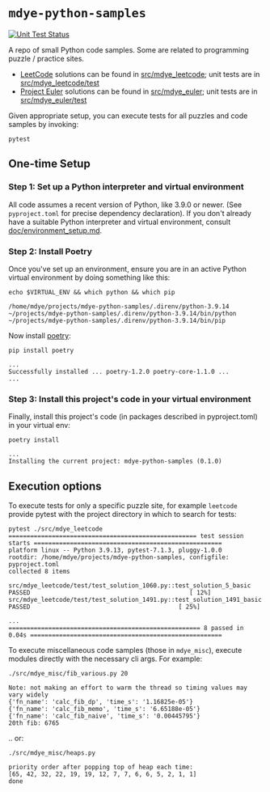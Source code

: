 # `mdye-python-samples`

[![Unit Test Status](https://github.com/michaeldye/mdye-python-samples/actions/workflows/python-app.yaml/badge.svg)](https://github.com/michaeldye/mdye-python-samples/actions)

A repo of small Python code samples. Some are related to programming puzzle /
practice sites.

* [LeetCode](https://leetcode.com) solutions can be found in [src/mdye_leetcode](src/mdye_leetcode); unit tests are in [src/mdye_leetcode/test](src/mdye_leetcode/test)
* [Project Euler](https://projecteuler.net) solutions can be found in [src/mdye_euler](src/mdye_euler); unit tests are in [src/mdye_euler/test](src/mdye_euler/test)

Given appropriate setup, you can execute tests for all puzzles and code samples by invoking:

```
pytest
```

## One-time Setup

### Step 1: Set up a Python interpreter and virtual environment

All code assumes a recent version of Python, like 3.9.0 or newer. (See `pyproject.toml` for precise dependency declaration). If you don't already have a suitable Python interpreter and virtual environment, consult [doc/environment_setup.md](doc/environment_setup.md).

### Step 2: Install Poetry

Once you've set up an environment, ensure you are in an active Python virtual environment by doing something like this:

    echo $VIRTUAL_ENV && which python && which pip
    
    /home/mdye/projects/mdye-python-samples/.direnv/python-3.9.14
    ~/projects/mdye-python-samples/.direnv/python-3.9.14/bin/python
    ~/projects/mdye-python-samples/.direnv/python-3.9.14/bin/pip

Now install [poetry](https://pypi.org/project/poetry/):

    pip install poetry
    
    ...
    Successfully installed ... poetry-1.2.0 poetry-core-1.1.0 ... 
    ...

### Step 3: Install this project's code in your virtual environment

Finally, install this project's code (in packages described in pyproject.toml) in your virtual env:

    poetry install
    
    ...
    Installing the current project: mdye-python-samples (0.1.0)


## Execution options

To execute tests for only a specific puzzle site, for example `leetcode` provide pytest with the project directory in which to search for tests:

    pytest ./src/mdye_leetcode
    ==================================================== test session starts ====================================================
    platform linux -- Python 3.9.13, pytest-7.1.3, pluggy-1.0.0
    rootdir: /home/mdye/projects/mdye-python-samples, configfile: pyproject.toml
    collected 8 items                                                                                                           
    
    src/mdye_leetcode/test/test_solution_1060.py::test_solution_5_basic PASSED                                            [ 12%]
    src/mdye_leetcode/test/test_solution_1491.py::test_solution_1491_basic PASSED                                         [ 25%]

    ...
    ===================================================== 8 passed in 0.04s =====================================================
    
To execute miscellaneous code samples (those in `mdye_misc`), execute modules directly with the necessary cli args. For example:

    ./src/mdye_misc/fib_various.py 20

    Note: not making an effort to warm the thread so timing values may vary widely
    {'fn_name': 'calc_fib_dp', 'time_s': '1.16825e-05'}
    {'fn_name': 'calc_fib_memo', 'time_s': '6.65188e-05'}
    {'fn_name': 'calc_fib_naive', 'time_s': '0.00445795'}
    20th fib: 6765

.. or:

    ./src/mdye_misc/heaps.py

    priority order after popping top of heap each time:
    [65, 42, 32, 22, 19, 19, 12, 7, 7, 6, 6, 5, 2, 1, 1]
    done
